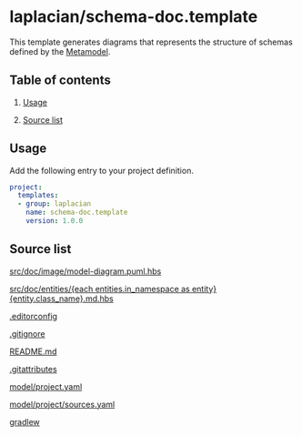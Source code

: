 <!-- @head-content@ -->
# laplacian/schema-doc.template

This template generates diagrams that represents the structure of schemas
defined by the [Metamodel](https://github.com/nabla-squared/laplacian.model.metamodel).

<!-- @head-content@ -->

<!-- @toc -->
## Table of contents
1. [Usage](#usage)


1. [Source list](#source-list)



<!-- @toc -->

<!-- @main-content -->

## Usage

Add the following entry to your project definition.
```yaml
project:
  templates:
  - group: laplacian
    name: schema-doc.template
    version: 1.0.0
```




## Source list


[src/doc/image/model-diagram.puml.hbs](<./src/doc/image/model-diagram.puml.hbs>)

[src/doc/entities/{each entities.in_namespace as entity}{entity.class_name}.md.hbs](<./src/doc/entities/{each entities.in_namespace as entity}{entity.class_name}.md.hbs>)

[.editorconfig](<./.editorconfig>)

[.gitignore](<./.gitignore>)

[README.md](<./README.md>)

[.gitattributes](<./.gitattributes>)

[model/project.yaml](<./model/project.yaml>)

[model/project/sources.yaml](<./model/project/sources.yaml>)

[gradlew](<./gradlew>)




<!-- @main-content -->